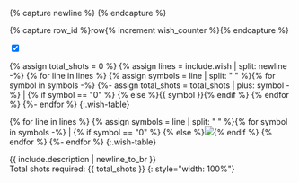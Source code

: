 {% capture newline %}
{% endcapture %}

{% capture row_id %}row{% increment wish_counter %}{% endcapture %}

<tr style="page-break-inside:avoid" id="{{row_id}}">
<td class="noborder no-print"><input type="checkbox" checked onchange="document.getElementById('{{row_id}}').classList.toggle('no-print')"></td>

<td markdown="1" class="fitwidth noborder">

{% assign total_shots = 0 %}
{% assign lines = include.wish | split: newline -%}
{% for line in lines %}
{% assign symbols = line | split: " " %}{% for symbol in symbols -%}
{%- assign total_shots = total_shots | plus: symbol -%}
| {% if symbol == "0" %}&nbsp;{% else %}{{ symbol }}{% endif %} {% endfor %}
{%- endfor %}
{:.wish-table}

</td>
<td markdown="1" class="fitwidth noborder">

{% for line in lines %}
{% assign symbols = line | split: " " %}{% for symbol in symbols -%}
| {% if symbol == "0" %}&nbsp;{% else %}<img src="/assets/img/last_wish_symbol{{ symbol }}.png">{% endif %} {% endfor %}
{%- endfor %}
{:.wish-table}

</td>
<td markdown="1" class="stretch noborder">

{{ include.description | newline_to_br }}<br />
Total shots required: {{ total_shots }}
{: style="width: 100%"}

</td>
</tr>
